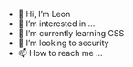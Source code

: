 - 👋 Hi, I’m Leon
- 👀 I’m interested in ...
- 🌱 I’m currently learning CSS
- 💞️ I’m looking to security
- 📫 How to reach me ...

<!---
LeonWhilhelm/LeonWhilhelm is a ✨ special ✨ repository because its `README.md` (this file) appears on your GitHub profile.
You can click the Preview link to take a look at your changes.
--->
